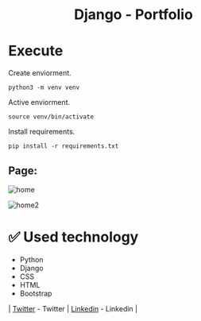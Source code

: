 <h1 align="center"> Django - Portfolio </h1>

# Execute

Create enviorment.

```
python3 -m venv venv
```

Active enviorment.

```
source venv/bin/activate
```

Install requirements.

```
pip install -r requirements.txt
```

## Page:

![home](https://user-images.githubusercontent.com/103611875/223207299-931d19c1-0786-414d-af78-ee2556c0e965.png)

![home2](https://user-images.githubusercontent.com/103611875/223207629-bd15a846-0675-4f6b-b5d2-5242aa02ffcf.png)

# ✅ Used technology

- Python
- Django
- CSS
- HTML
- Bootstrap

| [Twitter](https://twitter.com/hernagusdev) - Twitter | [Linkedin](https://www.linkedin.com/in/hernan-rosero/) - Linkedin |
